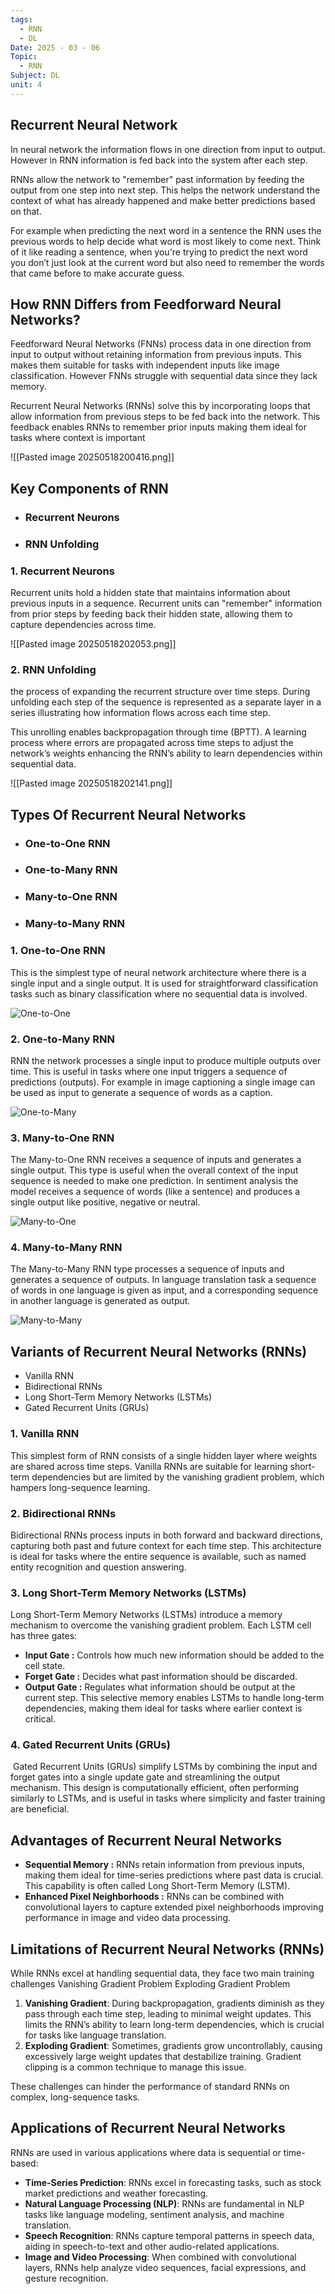 ```yaml
---
tags:
  - RNN
  - DL
Date: 2025 - 03 - 06
Topic:
  - RNN
Subject: DL
unit: 4
---
```

## Recurrent Neural Network

In neural network the information flows in one direction from input to output. However in RNN information is fed back into the system after each step. 

RNNs allow the network to "remember" past information by feeding the output from one step into next step. This helps the network understand the context of what has already happened and make better predictions based on that. 

For example 
	when predicting the next word in a sentence the RNN uses the previous words to help decide what word is most likely to come next.
	Think of it like reading a sentence, when you're trying to predict the next word you don’t just look at the current word but also need to remember the words that came before to make accurate guess.

## How RNN Differs from Feedforward Neural Networks?

Feedforward Neural Networks (FNNs) 
	process data in one direction from input to output without retaining information from previous inputs. This makes them suitable for tasks with independent inputs like image classification. However FNNs struggle with sequential data since they lack memory.

Recurrent Neural Networks (RNNs) 
	solve this by incorporating loops that allow information from previous steps to be fed back into the network. This feedback enables RNNs to remember prior inputs making them ideal for tasks where context is important

![[Pasted image 20250518200416.png]]

## Key Components of RNN

- ### Recurrent Neurons
- ### RNN Unfolding

### 1. Recurrent Neurons
Recurrent units hold a hidden state that maintains information about previous inputs in a sequence. Recurrent units can "remember" information from prior steps by feeding back their hidden state, allowing them to capture dependencies across time.

![[Pasted image 20250518202053.png]]
### 2. RNN Unfolding

the process of expanding the recurrent structure over time steps. During unfolding each step of the sequence is represented as a separate layer in a series illustrating how information flows across each time step.

This unrolling enables backpropagation through time (BPTT). A learning process where errors are propagated across time steps to adjust the network’s weights enhancing the RNN’s ability to learn dependencies within sequential data.

![[Pasted image 20250518202141.png]]

## Types Of Recurrent Neural Networks

- ### One-to-One RNN
- ### One-to-Many RNN
- ### Many-to-One RNN
- ### Many-to-Many RNN

### 1. One-to-One RNN
This is the simplest type of neural network architecture where there is a single input and a single output. It is used for straightforward classification tasks such as binary classification where no sequential data is involved.

![One-to-One](https://media.geeksforgeeks.org/wp-content/uploads/20231204131135/One-to-One-300.webp)

### 2. One-to-Many RNN
RNN the network processes a single input to produce multiple outputs over time. This is useful in tasks where one input triggers a sequence of predictions (outputs). 
	For example in image captioning a single image can be used as input to generate a sequence of words as a caption.

![One-to-Many](https://media.geeksforgeeks.org/wp-content/uploads/20231204131304/One-to-Many-300.webp)

### 3. Many-to-One RNN
The Many-to-One RNN receives a sequence of inputs and generates a single output. This type is useful when the overall context of the input sequence is needed to make one prediction. In sentiment analysis the model receives a sequence of words (like a sentence) and produces a single output like positive, negative or neutral.

![Many-to-One](https://media.geeksforgeeks.org/wp-content/uploads/20231204131355/Many-to-One-300.webp)

### 4. Many-to-Many RNN
The Many-to-Many RNN type processes a sequence of inputs and generates a sequence of outputs. In language translation task a sequence of words in one language is given as input, and a corresponding sequence in another language is generated as output.

![Many-to-Many](https://media.geeksforgeeks.org/wp-content/uploads/20231204131436/Many-to-Many-300.webp)

## Variants of Recurrent Neural Networks (RNNs)
- Vanilla RNN
- Bidirectional RNNs
- Long Short-Term Memory Networks (LSTMs)
- Gated Recurrent Units (GRUs)
### 1. Vanilla RNN
This simplest form of RNN consists of a single hidden layer where weights are shared across time steps. Vanilla RNNs are suitable for learning short-term dependencies but are limited by the vanishing gradient problem, which hampers long-sequence learning.

### 2. Bidirectional RNNs
Bidirectional RNNs process inputs in both forward and backward directions, capturing both past and future context for each time step. This architecture is ideal for tasks where the entire sequence is available, such as named entity recognition and question answering.

### 3. Long Short-Term Memory Networks (LSTMs)

Long Short-Term Memory Networks (LSTMs) introduce a memory mechanism to overcome the vanishing gradient problem. Each LSTM cell has three gates:

- **Input Gate :** Controls how much new information should be added to the cell state.
- **Forget Gate :** Decides what past information should be discarded.
- **Output Gate :** Regulates what information should be output at the current step. This selective memory enables LSTMs to handle long-term dependencies, making them ideal for tasks where earlier context is critical.

### 4. Gated Recurrent Units (GRUs)
 Gated Recurrent Units (GRUs) simplify LSTMs by combining the input and forget gates into a single update gate and streamlining the output mechanism. This design is computationally efficient, often performing similarly to LSTMs, and is useful in tasks where simplicity and faster training are beneficial.

## Advantages of Recurrent Neural Networks

- **Sequential Memory :** RNNs retain information from previous inputs, making them ideal for time-series predictions where past data is crucial. This capability is often called Long Short-Term Memory (LSTM).
- **Enhanced Pixel Neighborhoods :** RNNs can be combined with convolutional layers to capture extended pixel neighborhoods improving performance in image and video data processing.

## Limitations of Recurrent Neural Networks (RNNs)

While RNNs excel at handling sequential data, they face two main training challenges
Vanishing Gradient Problem
Exploding Gradient Problem
1. ****Vanishing Gradient****: During backpropagation, gradients diminish as they pass through each time step, leading to minimal weight updates. This limits the RNN’s ability to learn long-term dependencies, which is crucial for tasks like language translation.
2. ****Exploding Gradient****: Sometimes, gradients grow uncontrollably, causing excessively large weight updates that destabilize training. Gradient clipping is a common technique to manage this issue.

These challenges can hinder the performance of standard RNNs on complex, long-sequence tasks.

## Applications of Recurrent Neural Networks

RNNs are used in various applications where data is sequential or time-based:

- ****Time-Series Prediction****: RNNs excel in forecasting tasks, such as stock market predictions and weather forecasting.
- ****Natural Language Processing (NLP)****: RNNs are fundamental in NLP tasks like language modeling, sentiment analysis, and machine translation.
- ****Speech Recognition****: RNNs capture temporal patterns in speech data, aiding in speech-to-text and other audio-related applications.
- ****Image and Video Processing****: When combined with convolutional layers, RNNs help analyze video sequences, facial expressions, and gesture recognition.
